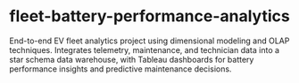 # fleet-battery-performance-analytics
End-to-end EV fleet analytics project using dimensional modeling and OLAP techniques. Integrates telemetry, maintenance, and technician data into a star schema data warehouse, with Tableau dashboards for battery performance insights and predictive maintenance decisions.
